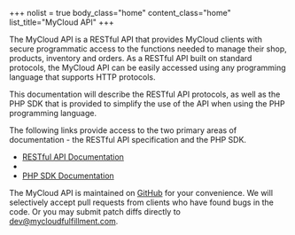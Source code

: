 +++
nolist = true
body_class="home"
content_class="home"
list_title="MyCloud API"
+++

The MyCloud API is a RESTful API that provides MyCloud clients with
secure programmatic access to the functions needed to manage their
shop, products, inventory and orders. As a RESTful API built on
standard protocols, the MyCloud API can be easily accessed using
any programming language that supports HTTP protocols.

This documentation will describe the RESTful API protocols, as well
as the PHP SDK that is provided to simplify the use of the API when
using the PHP programming language.

The following links provide access to the two primary areas of
documentation - the RESTful API specification and the PHP SDK.

* [RESTful API Documentation](apidocs/rest/)
* &nbsp;
* [PHP SDK Documentation](apidocs/php/)


The MyCloud API is maintained on <a href="">GitHub</a> for your
convenience. We will selectively accept pull requests from clients who have
found bugs in the code. Or you may submit patch diffs directly
to <a href="mailto:dev@mycloudfulfillment.com">dev@mycloudfulfillment.com</a>.
